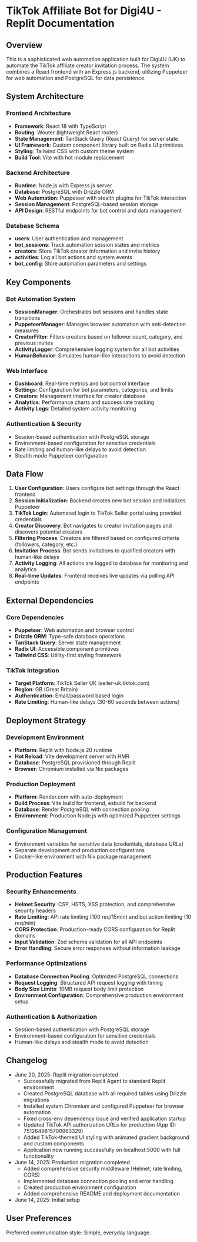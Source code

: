 # TikTok Affiliate Bot for Digi4U - Replit Documentation

## Overview

This is a sophisticated web automation application built for Digi4U (UK) to automate the TikTok affiliate creator invitation process. The system combines a React frontend with an Express.js backend, utilizing Puppeteer for web automation and PostgreSQL for data persistence.

## System Architecture

### Frontend Architecture
- **Framework**: React 18 with TypeScript
- **Routing**: Wouter (lightweight React router)
- **State Management**: TanStack Query (React Query) for server state
- **UI Framework**: Custom component library built on Radix UI primitives
- **Styling**: Tailwind CSS with custom theme system
- **Build Tool**: Vite with hot module replacement

### Backend Architecture
- **Runtime**: Node.js with Express.js server
- **Database**: PostgreSQL with Drizzle ORM
- **Web Automation**: Puppeteer with stealth plugins for TikTok interaction
- **Session Management**: PostgreSQL-based session storage
- **API Design**: RESTful endpoints for bot control and data management

### Database Schema
- **users**: User authentication and management
- **bot_sessions**: Track automation session states and metrics
- **creators**: Store TikTok creator information and invite history
- **activities**: Log all bot actions and system events
- **bot_config**: Store automation parameters and settings

## Key Components

### Bot Automation System
- **SessionManager**: Orchestrates bot sessions and handles state transitions
- **PuppeteerManager**: Manages browser automation with anti-detection measures
- **CreatorFilter**: Filters creators based on follower count, category, and previous invites
- **ActivityLogger**: Comprehensive logging system for all bot activities
- **HumanBehavior**: Simulates human-like interactions to avoid detection

### Web Interface
- **Dashboard**: Real-time metrics and bot control interface
- **Settings**: Configuration for bot parameters, categories, and limits
- **Creators**: Management interface for creator database
- **Analytics**: Performance charts and success rate tracking
- **Activity Logs**: Detailed system activity monitoring

### Authentication & Security
- Session-based authentication with PostgreSQL storage
- Environment-based configuration for sensitive credentials
- Rate limiting and human-like delays to avoid detection
- Stealth mode Puppeteer configuration

## Data Flow

1. **User Configuration**: Users configure bot settings through the React frontend
2. **Session Initialization**: Backend creates new bot session and initializes Puppeteer
3. **TikTok Login**: Automated login to TikTok Seller portal using provided credentials
4. **Creator Discovery**: Bot navigates to creator invitation pages and discovers potential creators
5. **Filtering Process**: Creators are filtered based on configured criteria (followers, category, etc.)
6. **Invitation Process**: Bot sends invitations to qualified creators with human-like delays
7. **Activity Logging**: All actions are logged to database for monitoring and analytics
8. **Real-time Updates**: Frontend receives live updates via polling API endpoints

## External Dependencies

### Core Dependencies
- **Puppeteer**: Web automation and browser control
- **Drizzle ORM**: Type-safe database operations
- **TanStack Query**: Server state management
- **Radix UI**: Accessible component primitives
- **Tailwind CSS**: Utility-first styling framework

### TikTok Integration
- **Target Platform**: TikTok Seller UK (seller-uk.tiktok.com)
- **Region**: GB (Great Britain)
- **Authentication**: Email/password based login
- **Rate Limiting**: Human-like delays (30-60 seconds between actions)

## Deployment Strategy

### Development Environment
- **Platform**: Replit with Node.js 20 runtime
- **Hot Reload**: Vite development server with HMR
- **Database**: PostgreSQL provisioned through Replit
- **Browser**: Chromium installed via Nix packages

### Production Deployment
- **Platform**: Render.com with auto-deployment
- **Build Process**: Vite build for frontend, esbuild for backend
- **Database**: Render PostgreSQL with connection pooling
- **Environment**: Production Node.js with optimized Puppeteer settings

### Configuration Management
- Environment variables for sensitive data (credentials, database URLs)
- Separate development and production configurations
- Docker-like environment with Nix package management

## Production Features

### Security Enhancements
- **Helmet Security**: CSP, HSTS, XSS protection, and comprehensive security headers
- **Rate Limiting**: API rate limiting (100 req/15min) and bot action limiting (10 req/min)
- **CORS Protection**: Production-ready CORS configuration for Replit domains
- **Input Validation**: Zod schema validation for all API endpoints
- **Error Handling**: Secure error responses without information leakage

### Performance Optimizations
- **Database Connection Pooling**: Optimized PostgreSQL connections
- **Request Logging**: Structured API request logging with timing
- **Body Size Limits**: 10MB request body limit protection
- **Environment Configuration**: Comprehensive production environment setup

### Authentication & Authorization
- Session-based authentication with PostgreSQL storage
- Environment-based configuration for sensitive credentials
- Human-like delays and stealth mode to avoid detection

## Changelog

- June 20, 2025: Replit migration completed
  - Successfully migrated from Replit Agent to standard Replit environment
  - Created PostgreSQL database with all required tables using Drizzle migrations
  - Installed system Chromium and configured Puppeteer for browser automation
  - Fixed cross-env dependency issue and verified application startup
  - Updated TikTok API authorization URLs for production (App ID: 7512649815700963329)
  - Added TikTok-themed UI styling with animated gradient background and custom components
  - Application now running successfully on localhost:5000 with full functionality
- June 14, 2025: Production migration completed
  - Added comprehensive security middleware (Helmet, rate limiting, CORS)
  - Implemented database connection pooling and error handling
  - Created production environment configuration
  - Added comprehensive README and deployment documentation
- June 14, 2025: Initial setup

## User Preferences

Preferred communication style: Simple, everyday language.